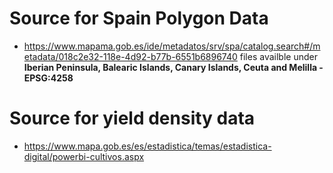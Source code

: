 # Source for Spain Polygon Data
- https://www.mapama.gob.es/ide/metadatos/srv/spa/catalog.search#/metadata/018c2e32-118e-4d92-b77b-6551b6896740
files availble under **Iberian Peninsula, Balearic Islands, Canary Islands, Ceuta and Melilla - EPSG:4258** 

# Source for yield density data
- https://www.mapa.gob.es/es/estadistica/temas/estadistica-digital/powerbi-cultivos.aspx